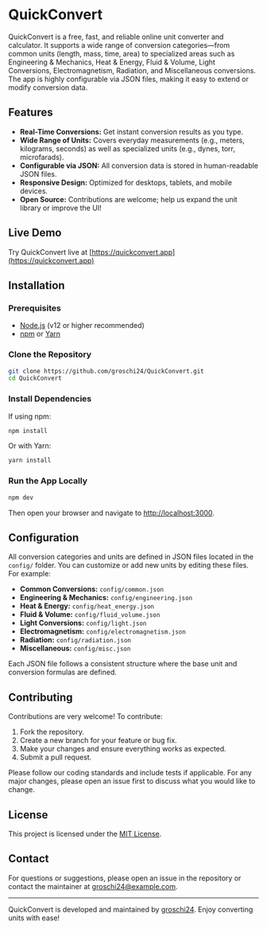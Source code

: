 # QuickConvert

QuickConvert is a free, fast, and reliable online unit converter and calculator. It supports a wide range of conversion categories—from common units (length, mass, time, area) to specialized areas such as Engineering & Mechanics, Heat & Energy, Fluid & Volume, Light Conversions, Electromagnetism, Radiation, and Miscellaneous conversions. The app is highly configurable via JSON files, making it easy to extend or modify conversion data.

## Features

- **Real-Time Conversions:** Get instant conversion results as you type.
- **Wide Range of Units:** Covers everyday measurements (e.g., meters, kilograms, seconds) as well as specialized units (e.g., dynes, torr, microfarads).
- **Configurable via JSON:** All conversion data is stored in human-readable JSON files.
- **Responsive Design:** Optimized for desktops, tablets, and mobile devices.
- **Open Source:** Contributions are welcome; help us expand the unit library or improve the UI!

## Live Demo

Try QuickConvert live at [https://quickconvert.app](https://quickconvert.app)

## Installation

### Prerequisites

- [Node.js](https://nodejs.org/) (v12 or higher recommended)
- [npm](https://www.npmjs.com/) or [Yarn](https://yarnpkg.com/)

### Clone the Repository

```bash
git clone https://github.com/groschi24/QuickConvert.git
cd QuickConvert
```

### Install Dependencies

If using npm:

```bash
npm install
```

Or with Yarn:

```bash
yarn install
```

### Run the App Locally

```bash
npm dev
```

Then open your browser and navigate to [http://localhost:3000](http://localhost:3000).

## Configuration

All conversion categories and units are defined in JSON files located in the `config/` folder. You can customize or add new units by editing these files. For example:

- **Common Conversions:** `config/common.json`
- **Engineering & Mechanics:** `config/engineering.json`
- **Heat & Energy:** `config/heat_energy.json`
- **Fluid & Volume:** `config/fluid_volume.json`
- **Light Conversions:** `config/light.json`
- **Electromagnetism:** `config/electromagnetism.json`
- **Radiation:** `config/radiation.json`
- **Miscellaneous:** `config/misc.json`

Each JSON file follows a consistent structure where the base unit and conversion formulas are defined.

## Contributing

Contributions are very welcome! To contribute:

1. Fork the repository.
2. Create a new branch for your feature or bug fix.
3. Make your changes and ensure everything works as expected.
4. Submit a pull request.

Please follow our coding standards and include tests if applicable. For any major changes, please open an issue first to discuss what you would like to change.

## License

This project is licensed under the [MIT License](LICENSE).

## Contact

For questions or suggestions, please open an issue in the repository or contact the maintainer at [groschi24@example.com](mailto:groschi24@example.com).

---

QuickConvert is developed and maintained by [groschi24](https://github.com/groschi24). Enjoy converting units with ease!
